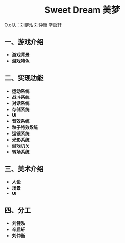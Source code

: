 <h1 align="center">Sweet Dream 美梦</h1>

 
O.o队：刘健泓 刘仲衡 辛启轩
## 一、游戏介绍

- **游戏背景**
- **游戏特色**
## 二、实现功能
- **运动系统**
- **战斗系统**
- **对话系统**
- **存储系统**
- **UI**
- **音效系统**
- **粒子特效系统**
- **运镜系统**
- **光影系统**
- **游戏机关**
- **转场系统**
## 三、美术介绍
- **人设**
- **场景**
- **UI**
## 四、分工
- **刘健泓**
- **辛启轩**
- **刘仲衡**


